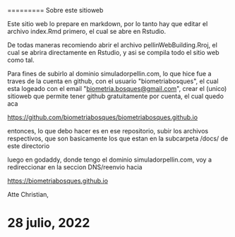 =========
Sobre este sitioweb

Este sitio web lo prepare en markdown, por lo tanto hay que editar el archivo index.Rmd primero, el cual se abre en Rstudio. 

De todas maneras recomiendo abrir el archivo pellinWebBuilding.Rroj, el cual se abrira directamente en Rstudio, y asi se compila todo el sitio web
como tal. 

Para fines de subirlo al dominio simuladorpellin.com, lo que hice fue a traves
de la cuenta en github, con el usuario "biometriabosques", el cual esta
logeado con el email "biometria.bosques@gmail.com", crear el (unico) sitioweb
que permite tener github gratuitamente por cuenta, el cual quedo aca

https://github.com/biometriabosques/biometriabosques.github.io

entonces, lo que debo hacer es en ese repositorio, subir los archivos respectivos,
que son basicamente los que estan en la subcarpeta /docs/ de este directorio

luego en godaddy, donde tengo el dominio simuladorpellin.com, voy a redireccionar en la seccion DNS/reenvio hacia

https://biometriabosques.github.io

Atte
Christian,

28 julio, 2022
=============
